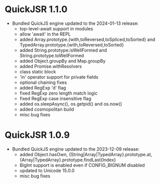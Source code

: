 # QuickJSR 1.1.0

* Bundled QuickJS engine updated to the 2024-01-13 release:
  - top-level-await support in modules
  - allow 'await' in the REPL
  - added Array.prototype.{with,toReversed,toSpliced,toSorted} and
  TypedArray.prototype.{with,toReversed,toSorted}
  - added String.prototype.isWellFormed and String.prototype.toWellFormed
  - added Object.groupBy and Map.groupBy
  - added Promise.withResolvers
  - class static block
  - 'in' operator support for private fields
  - optional chaining fixes
  - added RegExp 'd' flag
  - fixed RegExp zero length match logic
  - fixed RegExp case insensitive flag
  - added os.sleepAsync(), os.getpid() and os.now()
  - added cosmopolitan build
  - misc bug fixes

# QuickJSR 1.0.9

* Bundled QuickJS engine updated to the 2023-12-09 release:
  - added Object.hasOwn, {String|Array|TypedArray}.prototype.at,
    {Array|TypedArray}.prototype.findLast{Index}
  - BigInt support is enabled even if CONFIG_BIGNUM disabled
  - updated to Unicode 15.0.0
  - misc bug fixes
